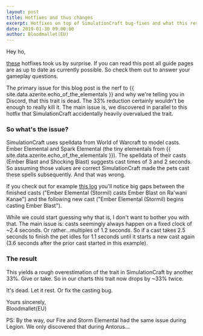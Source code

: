```yaml
---
layout: post
title: Hotfixes and thus changes
excerpt: Hotfixes on top of SimulationCraft bug-fixes and what this results in
date: 2019-01-30 09:00:00
author: Bloodmallet(EU)
---
```


Hey ho,

[these](https://us.forums.blizzard.com/en/wow/t/class-tuning-january-29-updated/84570)
hotfixes took us by surprise. If you can read this post all guide pages
are as up to date as currently possible. So check them out to answer your
gameplay questions.

The primary issue for this blog post is the nerf to
{{ site.data.azerite.echo_of_the_elementals }} and why we're telling you in
Discord, that this trait is dead. The 33% reduction certainly wouldn't be
enough to really kill it. The main issue is, we discovered in parallel to
this hotfix that SimulationCraft accidentally heavily overvalued the trait.

### So what's the issue?
SimulationCraft uses spelldata from World of Warcraft to model casts.
Ember Elemental and Spark Elemental (the tiny elementals from
{{ site.data.azerite.echo_of_the_elementals }}). The spelldata of their casts
(Ember Blast and Shocking Blast) suggests cast times of 3 and 2 seconds.
So assuming those values are correct SimulationCraft made the pets cast
these spells subsequently. And that was wrong.

If you check out for example [this log](https://www.warcraftlogs.com/reports/zWQ7aTVy4t9KGRM1#fight=1&type=summary&view=events&source=55&start=75499&end=107970)
you'll notice big gaps between the finished casts ("Ember Elemental (Stormil)
casts Ember Blast on Ra'wani Kanae") and the following new cast ("Ember
Elemental (Stormil) begins casting Ember Blast").

While we could start guessing why that is, I don't want to bother you with
that. The main issue is: casts seemingly always happen on a fixed clock
of ~2.4 seconds. Or rather...multiples of 1.2 seconds. So if a cast takes
2.5 seconds to finish the pet idles for 1.1 seconds until it starts a new cast
again (3.6 seconds after the prior cast started in this example).

### The result

This yields a rough overestimation of the trait in SimulationCraft by another
33%. Give or take. So in our charts this trait now drops by ~33% twice.

It's dead. Let it rest. Or fix the casting bug.

Yours sincerely,<br/>
Bloodmallet(EU)

PS: By the way, our Fire and Storm Elemental had the same issue during Legion.
We only discovered that during Antorus...
